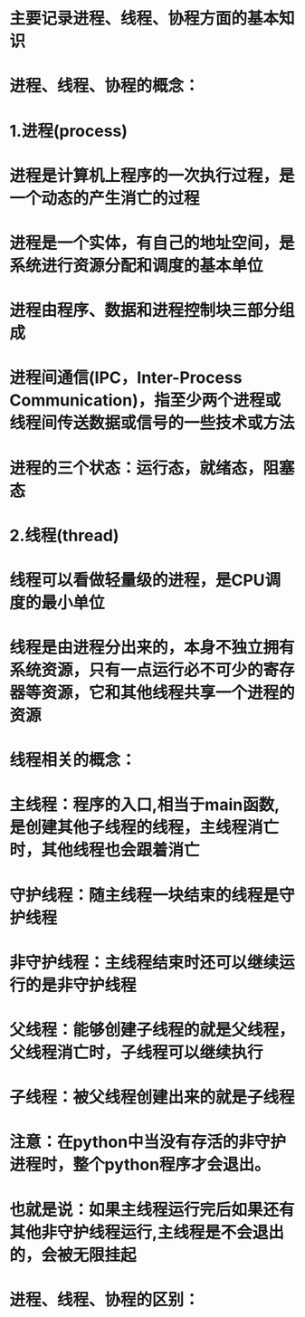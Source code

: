 # 主要记录进程、线程、协程方面的基本知识



# 进程、线程、协程的概念：
# 1.进程(process)
# 进程是计算机上程序的一次执行过程，是一个动态的产生消亡的过程
# 进程是一个实体，有自己的地址空间，是系统进行资源分配和调度的基本单位
# 进程由程序、数据和进程控制块三部分组成
# 进程间通信(IPC，Inter-Process Communication)，指至少两个进程或线程间传送数据或信号的一些技术或方法
# 进程的三个状态：运行态，就绪态，阻塞态


# 2.线程(thread)
# 线程可以看做轻量级的进程，是CPU调度的最小单位
# 线程是由进程分出来的，本身不独立拥有系统资源，只有一点运行必不可少的寄存器等资源，它和其他线程共享一个进程的资源

# 线程相关的概念：
# 主线程：程序的入口,相当于main函数,是创建其他子线程的线程，主线程消亡时，其他线程也会跟着消亡
# 守护线程：随主线程一块结束的线程是守护线程
# 非守护线程：主线程结束时还可以继续运行的是非守护线程
# 父线程：能够创建子线程的就是父线程，父线程消亡时，子线程可以继续执行
# 子线程：被父线程创建出来的就是子线程
# 注意：在python中当没有存活的非守护进程时，整个python程序才会退出。
# 也就是说：如果主线程运行完后如果还有其他非守护线程运行,主线程是不会退出的，会被无限挂起



# 进程、线程、协程的区别：
